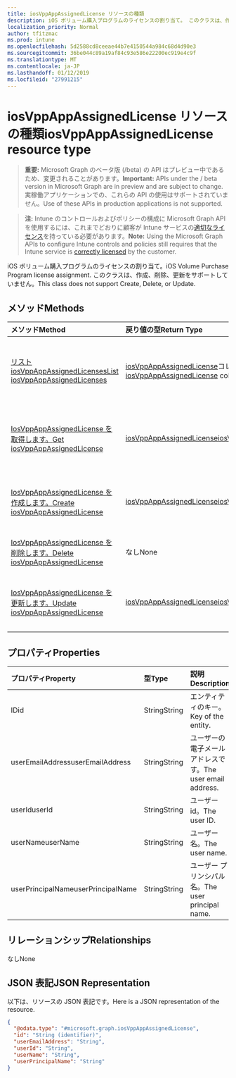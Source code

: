 ```yaml
---
title: iosVppAppAssignedLicense リソースの種類
description: iOS ボリューム購入プログラムのライセンスの割り当て。 このクラスは、作成、削除、更新をサポートしていません。
localization_priority: Normal
author: tfitzmac
ms.prod: intune
ms.openlocfilehash: 5d2588cd8ceeae44b7e4150544a984c68d4d90e3
ms.sourcegitcommit: 36be044c89a19af84c93e586e22200ec919e4c9f
ms.translationtype: MT
ms.contentlocale: ja-JP
ms.lasthandoff: 01/12/2019
ms.locfileid: "27991215"
---
```

# <a name="iosvppappassignedlicense-resource-type"></a><span data-ttu-id="64357-104">iosVppAppAssignedLicense リソースの種類</span><span class="sxs-lookup"><span data-stu-id="64357-104">iosVppAppAssignedLicense resource type</span></span>

> <span data-ttu-id="64357-105">**重要:** Microsoft Graph のベータ版 (/beta) の API はプレビュー中であるため、変更されることがあります。</span><span class="sxs-lookup"><span data-stu-id="64357-105">**Important:** APIs under the / beta version in Microsoft Graph are in preview and are subject to change.</span></span> <span data-ttu-id="64357-106">実稼働アプリケーションでの、これらの API の使用はサポートされていません。</span><span class="sxs-lookup"><span data-stu-id="64357-106">Use of these APIs in production applications is not supported.</span></span>

> <span data-ttu-id="64357-107">**注:** Intune のコントロールおよびポリシーの構成に Microsoft Graph API を使用するには、これまでどおりに顧客が Intune サービスの[適切なライセンス](https://go.microsoft.com/fwlink/?linkid=839381)を持っている必要があります。</span><span class="sxs-lookup"><span data-stu-id="64357-107">**Note:** Using the Microsoft Graph APIs to configure Intune controls and policies still requires that the Intune service is [correctly licensed](https://go.microsoft.com/fwlink/?linkid=839381) by the customer.</span></span>

<span data-ttu-id="64357-108">iOS ボリューム購入プログラムのライセンスの割り当て。</span><span class="sxs-lookup"><span data-stu-id="64357-108">iOS Volume Purchase Program license assignment.</span></span> <span data-ttu-id="64357-109">このクラスは、作成、削除、更新をサポートしていません。</span><span class="sxs-lookup"><span data-stu-id="64357-109">This class does not support Create, Delete, or Update.</span></span>
## <a name="methods"></a><span data-ttu-id="64357-110">メソッド</span><span class="sxs-lookup"><span data-stu-id="64357-110">Methods</span></span>
|<span data-ttu-id="64357-111">メソッド</span><span class="sxs-lookup"><span data-stu-id="64357-111">Method</span></span>|<span data-ttu-id="64357-112">戻り値の型</span><span class="sxs-lookup"><span data-stu-id="64357-112">Return Type</span></span>|<span data-ttu-id="64357-113">説明</span><span class="sxs-lookup"><span data-stu-id="64357-113">Description</span></span>|
|:---|:---|:---|
|[<span data-ttu-id="64357-114">リスト iosVppAppAssignedLicenses</span><span class="sxs-lookup"><span data-stu-id="64357-114">List iosVppAppAssignedLicenses</span></span>](../api/intune-apps-iosvppappassignedlicense-list.md)|<span data-ttu-id="64357-115">[iosVppAppAssignedLicense](../resources/intune-apps-iosvppappassignedlicense.md)コレクション</span><span class="sxs-lookup"><span data-stu-id="64357-115">[iosVppAppAssignedLicense](../resources/intune-apps-iosvppappassignedlicense.md) collection</span></span>|<span data-ttu-id="64357-116">[IosVppAppAssignedLicense](../resources/intune-apps-iosvppappassignedlicense.md)オブジェクトのプロパティと関係を一覧表示します。</span><span class="sxs-lookup"><span data-stu-id="64357-116">List properties and relationships of the [iosVppAppAssignedLicense](../resources/intune-apps-iosvppappassignedlicense.md) objects.</span></span>|
|[<span data-ttu-id="64357-117">IosVppAppAssignedLicense を取得します。</span><span class="sxs-lookup"><span data-stu-id="64357-117">Get iosVppAppAssignedLicense</span></span>](../api/intune-apps-iosvppappassignedlicense-get.md)|[<span data-ttu-id="64357-118">iosVppAppAssignedLicense</span><span class="sxs-lookup"><span data-stu-id="64357-118">iosVppAppAssignedLicense</span></span>](../resources/intune-apps-iosvppappassignedlicense.md)|<span data-ttu-id="64357-119">[IosVppAppAssignedLicense](../resources/intune-apps-iosvppappassignedlicense.md)オブジェクトのプロパティと関係を参照してください。</span><span class="sxs-lookup"><span data-stu-id="64357-119">Read properties and relationships of the [iosVppAppAssignedLicense](../resources/intune-apps-iosvppappassignedlicense.md) object.</span></span>|
|[<span data-ttu-id="64357-120">IosVppAppAssignedLicense を作成します。</span><span class="sxs-lookup"><span data-stu-id="64357-120">Create iosVppAppAssignedLicense</span></span>](../api/intune-apps-iosvppappassignedlicense-create.md)|[<span data-ttu-id="64357-121">iosVppAppAssignedLicense</span><span class="sxs-lookup"><span data-stu-id="64357-121">iosVppAppAssignedLicense</span></span>](../resources/intune-apps-iosvppappassignedlicense.md)|<span data-ttu-id="64357-122">新しい[iosVppAppAssignedLicense](../resources/intune-apps-iosvppappassignedlicense.md)オブジェクトを作成します。</span><span class="sxs-lookup"><span data-stu-id="64357-122">Create a new [iosVppAppAssignedLicense](../resources/intune-apps-iosvppappassignedlicense.md) object.</span></span>|
|[<span data-ttu-id="64357-123">IosVppAppAssignedLicense を削除します。</span><span class="sxs-lookup"><span data-stu-id="64357-123">Delete iosVppAppAssignedLicense</span></span>](../api/intune-apps-iosvppappassignedlicense-delete.md)|<span data-ttu-id="64357-124">なし</span><span class="sxs-lookup"><span data-stu-id="64357-124">None</span></span>|<span data-ttu-id="64357-125">の[iosVppAppAssignedLicense](../resources/intune-apps-iosvppappassignedlicense.md)を削除します。</span><span class="sxs-lookup"><span data-stu-id="64357-125">Deletes a [iosVppAppAssignedLicense](../resources/intune-apps-iosvppappassignedlicense.md).</span></span>|
|[<span data-ttu-id="64357-126">IosVppAppAssignedLicense を更新します。</span><span class="sxs-lookup"><span data-stu-id="64357-126">Update iosVppAppAssignedLicense</span></span>](../api/intune-apps-iosvppappassignedlicense-update.md)|[<span data-ttu-id="64357-127">iosVppAppAssignedLicense</span><span class="sxs-lookup"><span data-stu-id="64357-127">iosVppAppAssignedLicense</span></span>](../resources/intune-apps-iosvppappassignedlicense.md)|<span data-ttu-id="64357-128">[IosVppAppAssignedLicense](../resources/intune-apps-iosvppappassignedlicense.md)オブジェクトのプロパティを更新します。</span><span class="sxs-lookup"><span data-stu-id="64357-128">Update the properties of a [iosVppAppAssignedLicense](../resources/intune-apps-iosvppappassignedlicense.md) object.</span></span>|

## <a name="properties"></a><span data-ttu-id="64357-129">プロパティ</span><span class="sxs-lookup"><span data-stu-id="64357-129">Properties</span></span>
|<span data-ttu-id="64357-130">プロパティ</span><span class="sxs-lookup"><span data-stu-id="64357-130">Property</span></span>|<span data-ttu-id="64357-131">型</span><span class="sxs-lookup"><span data-stu-id="64357-131">Type</span></span>|<span data-ttu-id="64357-132">説明</span><span class="sxs-lookup"><span data-stu-id="64357-132">Description</span></span>|
|:---|:---|:---|
|<span data-ttu-id="64357-133">ID</span><span class="sxs-lookup"><span data-stu-id="64357-133">id</span></span>|<span data-ttu-id="64357-134">String</span><span class="sxs-lookup"><span data-stu-id="64357-134">String</span></span>|<span data-ttu-id="64357-135">エンティティのキー。</span><span class="sxs-lookup"><span data-stu-id="64357-135">Key of the entity.</span></span>|
|<span data-ttu-id="64357-136">userEmailAddress</span><span class="sxs-lookup"><span data-stu-id="64357-136">userEmailAddress</span></span>|<span data-ttu-id="64357-137">String</span><span class="sxs-lookup"><span data-stu-id="64357-137">String</span></span>|<span data-ttu-id="64357-138">ユーザーの電子メール アドレスです。</span><span class="sxs-lookup"><span data-stu-id="64357-138">The user email address.</span></span>|
|<span data-ttu-id="64357-139">userId</span><span class="sxs-lookup"><span data-stu-id="64357-139">userId</span></span>|<span data-ttu-id="64357-140">String</span><span class="sxs-lookup"><span data-stu-id="64357-140">String</span></span>|<span data-ttu-id="64357-141">ユーザー id。</span><span class="sxs-lookup"><span data-stu-id="64357-141">The user ID.</span></span>|
|<span data-ttu-id="64357-142">userName</span><span class="sxs-lookup"><span data-stu-id="64357-142">userName</span></span>|<span data-ttu-id="64357-143">String</span><span class="sxs-lookup"><span data-stu-id="64357-143">String</span></span>|<span data-ttu-id="64357-144">ユーザー名。</span><span class="sxs-lookup"><span data-stu-id="64357-144">The user name.</span></span>|
|<span data-ttu-id="64357-145">userPrincipalName</span><span class="sxs-lookup"><span data-stu-id="64357-145">userPrincipalName</span></span>|<span data-ttu-id="64357-146">String</span><span class="sxs-lookup"><span data-stu-id="64357-146">String</span></span>|<span data-ttu-id="64357-147">ユーザー プリンシパル名。</span><span class="sxs-lookup"><span data-stu-id="64357-147">The user principal name.</span></span>|

## <a name="relationships"></a><span data-ttu-id="64357-148">リレーションシップ</span><span class="sxs-lookup"><span data-stu-id="64357-148">Relationships</span></span>
<span data-ttu-id="64357-149">なし</span><span class="sxs-lookup"><span data-stu-id="64357-149">None</span></span>
## <a name="json-representation"></a><span data-ttu-id="64357-150">JSON 表記</span><span class="sxs-lookup"><span data-stu-id="64357-150">JSON Representation</span></span>
<span data-ttu-id="64357-151">以下は、リソースの JSON 表記です。</span><span class="sxs-lookup"><span data-stu-id="64357-151">Here is a JSON representation of the resource.</span></span>
<!-- {
  "blockType": "resource",
  "keyProperty": "id",
  "@odata.type": "microsoft.graph.iosVppAppAssignedLicense"
}
-->
``` json
{
  "@odata.type": "#microsoft.graph.iosVppAppAssignedLicense",
  "id": "String (identifier)",
  "userEmailAddress": "String",
  "userId": "String",
  "userName": "String",
  "userPrincipalName": "String"
}
```






